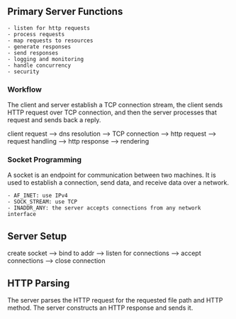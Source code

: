 ## Primary Server Functions
    - listen for http requests
    - process requests
    - map requests to resources
    - generate responses
    - send responses
    - logging and monitoring 
    - handle concurrency
    - security

### Workflow 
The client and server establish a TCP connection stream, the client sends HTTP request over TCP connection, and then the server processes that request and sends back a reply.

client request --> dns resolution --> TCP connection --> http request --> request handling --> http response --> rendering

### Socket Programming 
A socket is an endpoint for communication between two machines. It is used to establish a connection, send data, and receive data over a network.

    - AF_INET: use IPv4
    - SOCK_STREAM: use TCP
    - INADDR_ANY: the server accepts connections from any network interface

## Server Setup 
create socket --> bind to addr --> listen for connections --> accept connections --> close connection


## HTTP Parsing
The server parses the HTTP request for the requested file path and HTTP method.
The server constructs an HTTP response and sends it.
